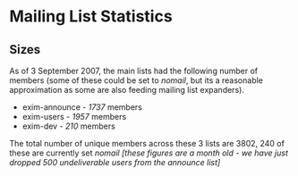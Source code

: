 Mailing List Statistics
=======================

Sizes
-----

As of 3 September 2007, the main lists had the following number of
members (some of these could be set to *nomail*, but its a reasonable
approximation as some are also feeding mailing list expanders).
-   exim-announce - *1737* members
-   exim-users - *1957* members
-   exim-dev - *210* members

The total number of unique members across these 3 lists are 3802, 240 of
these are currently set *nomail [these figures are a month old - we have
just dropped 500 undeliverable users from the announce list]*

